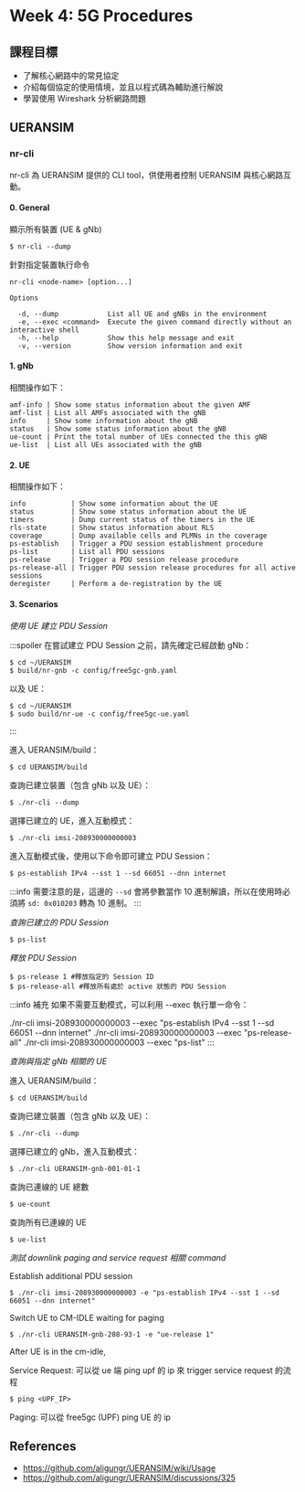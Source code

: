 # Week 4: 5G Procedures

## 課程目標

- 了解核心網路中的常見協定
- 介紹每個協定的使用情境，並且以程式碼為輔助進行解說
- 學習使用 Wireshark 分析網路問題

## UERANSIM

### nr-cli

nr-cli 為 UERANSIM 提供的 CLI tool，供使用者控制 UERANSIM 與核心網路互動。

#### 0. General

顯示所有裝置 (UE & gNb)

```shell
$ nr-cli --dump
```

針對指定裝置執行命令

```shell
nr-cli <node-name> [option...]

Options

  -d, --dump            List all UE and gNBs in the environment
  -e, --exec <command>  Execute the given command directly without an interactive shell
  -h, --help            Show this help message and exit
  -v, --version         Show version information and exit
```

#### 1. gNb

相關操作如下：

```shell
amf-info | Show some status information about the given AMF
amf-list | List all AMFs associated with the gNB
info     | Show some information about the gNB
status   | Show some status information about the gNB
ue-count | Print the total number of UEs connected the this gNB
ue-list  | List all UEs associated with the gNB
```

#### 2. UE

相關操作如下：
```shell
info           | Show some information about the UE
status         | Show some status information about the UE
timers         | Dump current status of the timers in the UE
rls-state      | Show status information about RLS
coverage       | Dump available cells and PLMNs in the coverage
ps-establish   | Trigger a PDU session establishment procedure
ps-list        | List all PDU sessions
ps-release     | Trigger a PDU session release procedure
ps-release-all | Trigger PDU session release procedures for all active sessions
deregister     | Perform a de-registration by the UE
```

#### 3. Scenarios

*使用 UE 建立 PDU Session*

:::spoiler
在嘗試建立 PDU Session 之前，請先確定已經啟動 gNb：

```shell
$ cd ~/UERANSIM
$ build/nr-gnb -c config/free5gc-gnb.yaml
```

以及 UE：

```shell
$ cd ~/UERANSIM
$ sudo build/nr-ue -c config/free5gc-ue.yaml
```
:::

進入 UERANSIM/build：

```shell
$ cd UERANSIM/build
```

查詢已建立裝置（包含 gNb 以及 UE）：

```shell
$ ./nr-cli --dump
```

選擇已建立的 UE，進入互動模式：

```shell
$ ./nr-cli imsi-208930000000003
```

進入互動模式後，使用以下命令即可建立 PDU Session：

```shell
$ ps-establish IPv4 --sst 1 --sd 66051 --dnn internet
```

:::info
需要注意的是，這邊的 `--sd` 會將參數當作 10 進制解讀，所以在使用時必須將 `sd: 0x010203` 轉為 10 進制。
:::

*查詢已建立的 PDU Session*

```shell
$ ps-list
```

*釋放 PDU Session*

```shell
$ ps-release 1 #釋放指定的 Session ID
$ ps-release-all #釋放所有處於 active 狀態的 PDU Session
```

:::info
補充
如果不需要互動模式，可以利用 --exec 執行單一命令：

./nr-cli imsi-208930000000003 --exec "ps-establish IPv4 --sst 1 --sd 66051 --dnn internet"
./nr-cli imsi-208930000000003 --exec "ps-release-all"
./nr-cli imsi-208930000000003 --exec "ps-list"
:::

*查詢與指定 gNb 相關的 UE*

進入 UERANSIM/build：

```shell
$ cd UERANSIM/build
```

查詢已建立裝置（包含 gNb 以及 UE）：

```shell
$ ./nr-cli --dump
```

選擇已建立的 gNb，進入互動模式：

```shell
$ ./nr-cli UERANSIM-gnb-001-01-1
```

查詢已連線的 UE 總數

```shell
$ ue-count
```

查詢所有已連線的 UE

```shell
$ ue-list
```

*測試 downlink paging and service request 相關 command*

Establish additional PDU session

```shell
$ ./nr-cli imsi-208930000000003 -e "ps-establish IPv4 --sst 1 --sd 66051 --dnn internet"
```

Switch UE to CM-IDLE waiting for paging

```shell
$ ./nr-cli UERANSIM-gnb-208-93-1 -e "ue-release 1"
```

After UE is in the cm-idle, 

Service Request: 可以從 ue 端 ping upf 的 ip 來 trigger service request 的流程

```shell
$ ping <UPF_IP>
```
Paging: 可以從 free5gc (UPF) ping UE 的 ip

## References

- https://github.com/aligungr/UERANSIM/wiki/Usage
- https://github.com/aligungr/UERANSIM/discussions/325